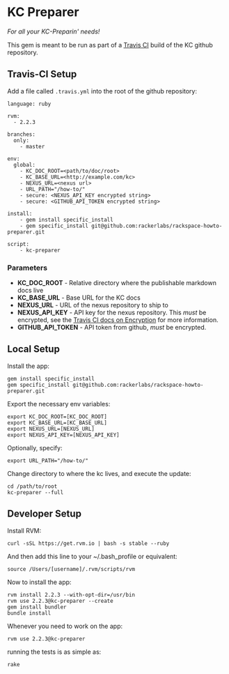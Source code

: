 # KC Preparer

_For all your KC-Preparin' needs!_

This gem is meant to be run as part of a [Travis CI](https://travis-ci.org/) build of the KC github repository.

## Travis-CI Setup

Add a file called `.travis.yml` into the root of the github repository:

    language: ruby

    rvm:
      - 2.2.3

    branches:
      only:
        - master

    env:
      global:
        - KC_DOC_ROOT=<path/to/doc/root>
        - KC_BASE_URL=<http://example.com/kc>
        - NEXUS_URL=<nexus url>
        - URL_PATH="/how-to/"
        - secure: <NEXUS_API_KEY encrypted string>
        - secure: <GITHUB_API_TOKEN encrypted string>

    install:
        - gem install specific_install
        - gem specific_install git@github.com:rackerlabs/rackspace-howto-preparer.git

    script:
        - kc-preparer

### Parameters

  - **KC_DOC_ROOT** - Relative directory where the publishable markdown docs live
  - **KC_BASE_URL** - Base URL for the KC docs
  - **NEXUS_URL** - URL of the nexus repository to ship to
  - **NEXUS_API_KEY** - API key for the nexus repository.  This _must_ be encrypted, see the [Travis CI docs on Encryption](http://docs.travis-ci.com/user/encryption-keys) for more information.
  - **GITHUB_API_TOKEN** - API token from github, _must_ be encrypted.

## Local Setup

Install the app:

    gem install specific_install
    gem specific_install git@github.com:rackerlabs/rackspace-howto-preparer.git

Export the necessary env variables:

    export KC_DOC_ROOT=[KC_DOC_ROOT]
    export KC_BASE_URL=[KC_BASE_URL]
    export NEXUS_URL=[NEXUS_URL]
    export NEXUS_API_KEY=[NEXUS_API_KEY]

Optionally, specify:

    export URL_PATH="/how-to/"

Change directory to where the kc lives, and execute the update:

    cd /path/to/root
    kc-preparer --full

## Developer Setup

Install RVM:

    curl -sSL https://get.rvm.io | bash -s stable --ruby

And then add this line to your ~/.bash_profile or equivalent:

    source /Users/[username]/.rvm/scripts/rvm

Now to install the app:

    rvm install 2.2.3 --with-opt-dir=/usr/bin
    rvm use 2.2.3@kc-preparer --create
    gem install bundler
    bundle install

Whenever you need to work on the app:

    rvm use 2.2.3@kc-preparer

running the tests is as simple as:

    rake
